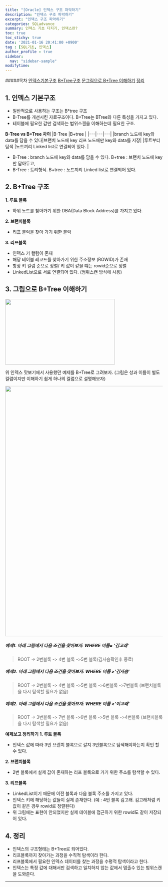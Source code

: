 ```yaml
---
title: "[Oracle] 인덱스 구조 파악하기"
description: "인덱스 구조 파악하기"
excerpt: "인덱스 구조 파악하기"
categories: SQLadvance
summary: 인덱스 기초 다지기, 인덱스란?
toc: true
toc_sticky: true
date: '2021-01-16 20:41:00 +0900'
tag : [SQL기초, 인덱스]
author_profile : true 
sidebar:
  nav: "sidebar-sample"
modifytime:
---
```


#####목차 
[인덱스기본구조](#1.-인덱스-기본구조)
[B+Tree구조](#2.-B+Tree-구조)
[문그림으로 B+Tree 이해하기](#3.-그림으로-B+Tree-이해하기)
[정리 ](#4.-정리 )

## 1. 인덱스 기본구조
 - 일반적으로 사용하는 구조는 B*tree 구조
 - B-Tree를 개선시킨 자료구조이다. B+Tree는 BTree와 다른 특성을 가지고 있다.
 - 테이블에 필요한 값만 검색하는 범위스캔을 이해하는데 필요한 구조.

 __B-Tree vs B+Tree 차이__
|B-Tree |B+tree |
|---|---|---|
|branch 노드에 key와 data를 담을 수 있다|브랜치 노드에 key 리프 노드에만 key와 data를 저장|
|루트부터 탐색 |노드끼리 Linked list로 연결되어 있다. |

 - B-Tree : branch 노드에 key와 data를 담을 수 있다.  B+tree : 브랜치 노드에 key만 담아두고,
 - B-Tree : 트리형식.  B+tree : 노드끼리 Linked list로 연결되어 있다.
  
## 2. B+Tree 구조
__1. 루트 블록__
  - 하위 노드를 찾아가기 위한 DBA(Data Block Address)를 가지고 있다.

__2. 브랜치블록__
  - 리프 블럭을 찾아 가기 위한 블럭 

__3. 리프블록__
  - 인덱스 키 컬럼이 존재
  - 해당 테이블 레코드를 찾아가기 위한 주소정보 (ROWID)가 존재
  - 항상 키 컬럼 순으로 정렬/ 키 값이 같을 떄는 rowid순으로 정렬 
  -  LinkedList으로 서로 연결되어 있다. (범위스캔 방식에 사용)


## 3. 그림으로 B+Tree 이해하기 

<img width="350" height='210'  src="https://user-images.githubusercontent.com/78027688/149657851-64b68f67-c624-4be1-a857-844e0d34fa62.png">
 
위 인덱스 맛보기에서 사용했던 예제를 B+Tree로 그려보자.
 (그림은 성과 이름이 별도 컬럼이지만 이해하기 쉽게 하나의 컬럼으로 설명해보자)

<img width="800"  src="https://user-images.githubusercontent.com/78027688/149655928-e9e8bf33-d03c-4b2c-adc2-91cb0c14b4e3.png">

##### 예제1. 아래 그림에서 다음 조건을 찾아보자.  WHERE 이름= '김고래'
>  ROOT -> 2번블록 -> 4번 블록 ->5번 블록(김사슴확인후 종료)
##### 예제2. 아래 그림에서 다음 조건을 찾아보자. WHERE 이름 >'김사슴'
>  ROOT -> 2번블록 -> 4번 블록 ->5번 블록 ->6번블록 ->7번블록 (브랜치블록을 다시 탐색할 필요가 없음)
##### 예제2. 아래 그림에서 다음 조건을 찾아보자. WHERE 이름 <'이고래'
>  ROOT -> 3번블록 -> 7번 블록 ->6번 블록 ->5번 블록 ->4번블록 (브랜치블록을 다시 탐색할 필요가 없음)
> 
__예제보고 정리하기__
__1. 루트 블록__
  - 인덱스 값에 따라 3번 브랜치 블록으로 갈지 3번블록으로 탐색해야하는지 확인 할 수 있다.

__2. 브랜치블록__
  - 2번 블록에서 실제 값이 존재하는 리프 블록으로 가기 위한 주소를 탐색할 수 있다.

__3. 리프블록__
  - LinkedList이기 때문에 이전 블록과 다음 블록 주소를 가지고 있다.
  - 인덱스 키에 해당하는 값들이 실제 존재한다. 
    (예 : 4번 블록 김고래. 김고래처럼 키값이 같은 경우 rowid로 정렬된다)
  - 위 그림에는 표현이 안되었지만 실제 테이블에 접근하기 위한 rowid도 같이 저장되어 있다.


## 4. 정리 
 - 인덱스의 구조형태는 B+Tree로 되어있다.
 - 리프블록까지 찾아가는 과정을 수직적 탐색이라 한다.
 - 리프블록에서 필요한 인덱스 데이터를 찾는 과정을 수평적 탐색이라고 한다.
 - 인덱스는 특정 값에 대해서만 검색하고 일치하지 않는 값에서 멈출수 있는 범위스캔을 도와준다.

***
<br>

